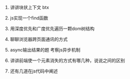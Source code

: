 1. 讲讲块状上下文  btx

2. js实现一个find函数  

3. 用深度优先和广度优先遍历一颗dom树结构  

4. 聊聊浏览器跨页面通讯的方式  

5. async输出结果的题 考察js异步机制  

7.  讲讲前端使一个元素消失的方式有哪几种，说说之间的区别  

6. 还有几道在js代码中阐述  
  